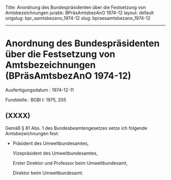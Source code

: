 Title: Anordnung des Bundespräsidenten über die Festsetzung von Amtsbezeichnungen
jurabk: BPräsAmtsbezAnO 1974-12
layout: default
origslug: bpr_samtsbezano_1974-12
slug: bpraesamtsbezano_1974-12

---

# Anordnung des Bundespräsidenten über die Festsetzung von Amtsbezeichnungen (BPräsAmtsbezAnO 1974-12)

Ausfertigungsdatum
:   1974-12-11

Fundstelle
:   BGBl I: 1975, 205



## (XXXX)

Gemäß § 81 Abs. 1 des Bundesbeamtengesetzes setze ich folgende
Amtsbezeichnungen fest:

*   Präsident des Umweltbundesamtes,

    Vizepräsident des Umweltbundesamtes,

    Erster Direktor und Professor beim Umweltbundesamt,

    Direktor beim Umweltbundesamt.




